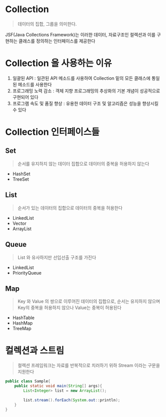 # Collection
> 데이터의 집합, 그룹을 의미한다.

JSF(Java Collections Framework)는 이러한 데이터, 자료구조인 컬렉션과 이를 구현하는 클래스를 정의하는 인터페이스를 제공한다

# Collection 을 사용하는 이유
1. 일괄된 API : 일관된 API 메소드를 사용하여 Collection 밑의 모든 클래스에 통일된 메소드를 사용한다
2. 프로그래밍 노력 감소 : 객체 지향 프로그래밍의 추상화의 기본 개념이 성공적으로 구현되어 있다
3. 프로그램 속도 및 품질 향상 : 유용한 데이터 구조 및 알고리즘은 성능을 향상시킬 수 있다

# Collection 인터페이스들
## Set
> 순서를 유지하지 않는 데이터 집합으로 데이터의 중복을 허용하지 않는다
* HashSet
* TreeSet

## List
> 순서가 있는 데이터의 집합으로 데이터의 중복을 허용한다
* LinkedList
* Vector
* ArrayList

## Queue
> List 와 유사하지만 선입선출 구조를 가진다
* LinkedList
* PriorityQueue

## Map
> Key 와 Value 의 쌍으로 이루어진 데이터의 집합으로, 순서는 유지하지 않으며 Key의 중복을 허용하지 않으나 Value는 중복이 허용된다
* HashTable
* HashMap
* TreeMap

# 컬렉션과 스트림
> 컬렉션 프레임워크는 자료를 반복적으로 치러하기 위하 Stream 이라는 구문을 지원한다
```java
public class Sample{
    public static void main(String[] args){
        List<Integer> list = new ArrayList();
        
        list.stream().forEach(System.out::println);
    }
}
```
